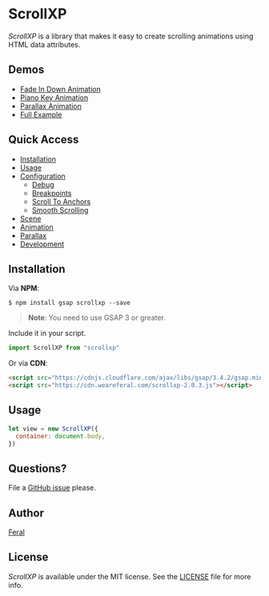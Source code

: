 # ScrollXP

_ScrollXP_ is a library that makes it easy to create scrolling animations using HTML data attributes.

## Demos

- [Fade In Down Animation](https://codepen.io/weareferal/full/eYdNNzq)
- [Piano Key Animation](https://codepen.io/weareferal/full/WNGvvpY)
- [Parallax Animation](https://codepen.io/weareferal/full/abmOOwd)
- [Full Example](https://weareferal.github.io/scrollxp/)

## Quick Access

- [Installation](#installation)
- [Usage](#usage)
- [Configuration](/docs/configuration.md)
  - [Debug](/docs/configuration.md#debug)
  - [Breakpoints](/docs/configuration.md#breakpoints)
  - [Scroll To Anchors](/docs/configuration.md#scroll-to-anchors)
  - [Smooth Scrolling](/docs/configuration.md#smooth-scrolling)
- [Scene](/docs/scene/README.md)
- [Animation](/docs/animation/README.md)
- [Parallax](/docs/parallax/README.md)
- [Development](/docs/development.md)

## Installation

Via **NPM**:

```
$ npm install gsap scrollxp --save
```

> **Note**: You need to use GSAP 3 or greater.

Include it in your script.

```js
import ScrollXP from "scrollxp"
```

Or via **CDN**:

```html
<script src="https://cdnjs.cloudflare.com/ajax/libs/gsap/3.4.2/gsap.min.js"></script>
<script src="https://cdn.weareferal.com/scrollxp-2.0.3.js"></script>
```

## Usage

```js
let view = new ScrollXP({
  container: document.body,
})
```

## Questions?

File a [GitHub issue](https://github.com/weareferal/scrollxp/issues/new) please.

## Author

[Feral](https://weareferal.com/)

## License

_ScrollXP_ is available under the MIT license. See the [LICENSE](https://github.com/weareferal/scrollxp/blob/master/LICENSE) file for more info.
